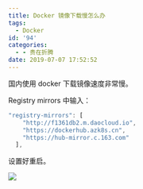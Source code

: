 ```yaml
---
title: Docker 镜像下载慢怎么办
tags:
  - Docker
id: '94'
categories:
  - - 贵在折腾
date: 2019-07-07 17:52:52
---
```


国内使用 docker 下载镜像速度非常慢。
<!-- more -->
Registry mirrors 中输入：

```javascript
"registry-mirrors": [
    "http://f1361db2.m.daocloud.io",
    "https://dockerhub.azk8s.cn",
    "https://hub-mirror.c.163.com"
  ],
```

设置好重启。

![](https://i.loli.net/2020/02/09/zGDIE6Qfmys2WKA.png)